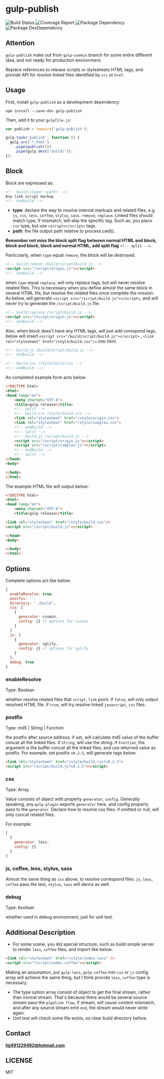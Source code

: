 # gulp-publish

![Build Status](https://img.shields.io/travis/bornkiller/gulp-publish/master.svg?style=flat)
![Coverage Report](http://img.shields.io/coveralls/bornkiller/gulp-publish.svg?style=flat)
![Package Dependency](https://david-dm.org/bornkiller/gulp-publish.svg?style=flat)
![Package DevDependency](https://david-dm.org/bornkiller/gulp-publish/dev-status.svg?style=flat)

## Attention
`gulp-publish` make out from `gulp-usemin` branch for some entire different idea, and not
ready for production environment.

Replace references to release scripts or stylesheets HTML tags, and provide API for resolve
linked files identified by `src` or `href`.

## Usage

First, install `gulp-publish` as a development dependency:

```shell
npm install --save-dev gulp-publish
```

Then, add it to your `gulpfile.js`:

```javascript
var publish = require('gulp-publish');

gulp.task('publish', function () {
  gulp.src('*.html')
    .pipe(publish()))
    .pipe(gulp.dest('build/'));
});
```

## Block
Block are expressed as:

```html
<!-- build:<type> <path> -->
Any link script markup
<!-- endbuild -->
```

- **type**: declare the way to resolve internal markups and related files, e.g `js`, `css`, `less`, `coffee`,
`stylus`, `sass`, `remove`, `replace`. Linked files should match type, if mismatch, will skip the specific tag. Such as, you place `css` type, but use `<script></script>` tags.
- **path**: the file output path relative to process.cwd().

**Remember not miss the block split flag between normal HTML and block, block and block, block and normal HTML, add split flag**
`<!-- split -->`.

Particularly, when `type` equal `remove`, the block will be destroyed.

```html
<!-- build:remove /build/script/build.js -->
<script src="/script/origin.js"></script>
<!-- endbuild -->
```

when `type` equal `replace`, will only replace tags, but will never resolve related files. This is necessary when you define almost the same block in several HTML file, but resolve the related files once complete the mission. 
As below, will generate `<script src="/script/build.js"></script>`, and will never try to generate the `/script/build.js` file.

```html
<!-- build:replace /script/build.js -->
<script src="/script/origin.js"></script>
<!-- endbuild -->
```

Also, when block does't have any HTML tags, will just add corespond tags, below will insert `<script src="/build/script/build.js"></script>` , `<link rel="stylesheet" href="/style/build.css"/>` into html.

```html
<!-- build:js /build/script/build.js -->
<!-- endbuild -->

<!-- build:css /style/build.css -->
<!-- endbuild -->
```

An completed example form acts below:

```html
<!DOCTYPE html>
<html>
<head lang="en">
    <meta charset="UTF-8">
    <title>gulp release</title>
    <!-- split -->
    <!-- build:css /style/build.css -->
    <link rel="stylesheet" href="/style/origin.css">
    <link rel="stylesheet" href="/style/complex.css">
    <!-- endbuild -->
    <!-- split -->
    <!-- build:js /script/build.js -->
    <script src="/script/origin.js"></script>
    <script src="/script/complex.js"></script>
    <!-- endbuild -->
    <!-- split -->
</head>
<body>

</body>
</html>
```

The example HTML file will output below:

```html
<!DOCTYPE html>
<html>
<head lang="en">
    <meta charset="UTF-8">
    <title>gulp release</title>

<link rel="stylesheet" href="/style/build.css"/>
<script src="/script/build.js"></script>

</head>
<body>

</body>
</html>
```

## Options
Complete options act like below:

```javascript
{
  enableResolve: true,
  postfix: '',
  directory: './build',
  css: [
    {
      generator: cssmin,
      config: {} // options for cssmin
    }
  ]
  js: [
    {
      generator: uglify,
      config: {} // options for uglify
    }
  ],
  debug: true
}
```

### enableResolve
Type: Boolean

whether resolve related files that `script`, `link` point. if `false`, will only output resolved HTML file. if `true`, will try resolve linked `javascript`, `css` files.

### postfix
Type: md5 | String | Function

the postfix after source address.
if `md5`, will calculate md5 value of the buffer concat all the linked files.
if `String`, will use the string.
if `Function`, the argument is the buffer concat all the linked files, and use returned value as postfix.
For example, set postfix `v0.2.5`, will generate tags below:
```html
<link rel="stylesheet" href="/style/build.css?v0.2.5">
<script src="/script/build.js?v0.2.5"></script>
```

### css
Type: Array

Value consists of object with property `generator`, `config`.  Generally speaking, any `gulp-plugin` exports `generator` here, and config property pass to the `generator`. Declare how to resolve css files. if omitted or null, will only concat related files.

For example:
```javascript
[
  {
    generator: less,
    config: {}
  }
]
```

### js, coffee, less, stylus, sass
Almost the same thing as `css` above, to resolve correspond files. `js`, `less`, `coffee` pass the test, `stylus`, `sass` will dance as well.

### debug
Type: boolean

whether used in debug environment, just for unit test.

## Additional Description
+ For some scene, you did special structure, such as build simple server to render `less`, `coffee` files, and import
like below:

```html
<link rel="stylesheet" href="/style/index.less" />
<script src="/script/index.coffee"></script>
```

Making an assumption, put `gulp-less`, `gulp-coffee` into `css` or `js` config array will achieve the same thing,
but I think provide `less`, `coffee` type is necessary.

+ The type option array consist of object to get the final stream, rather than normal stream. That's because there would be several source stream pass the `pipeline flow`, if stream, will cause content mismatch, and after any source stream emit `end`, the stream would never write again.
+ Unit test will check some file exists, so clear build directory before.

## Contact
**hjj491229492@hotmail.com**

## LICENSE
MIT
